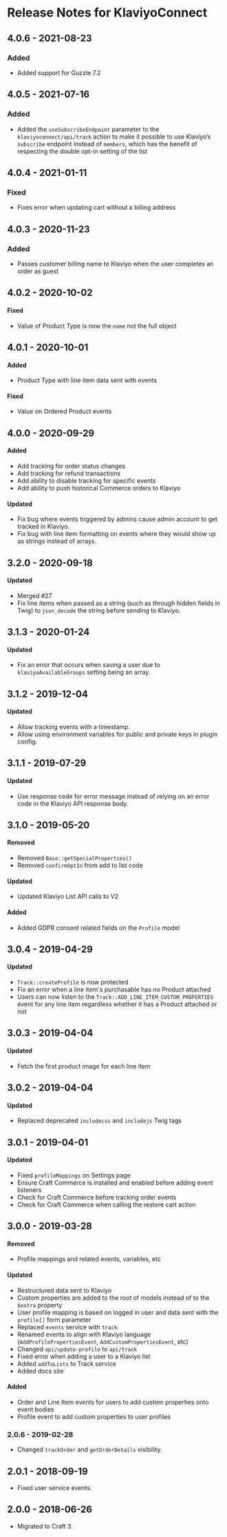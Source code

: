 # Release Notes for KlaviyoConnect

## 4.0.6 - 2021-08-23

### Added

- Added support for Guzzle 7.2

## 4.0.5 - 2021-07-16

### Added

- Added the `useSubscribeEndpoint` parameter to the `klaviyoconnect/api/track` action to make it possible to use Klaviyo’s `subscribe` endpoint instead of `members`, which has the benefit of respecting the double opt-in setting of the list

## 4.0.4 - 2021-01-11

### Fixed

- Fixes error when updating cart without a billing address

## 4.0.3 - 2020-11-23

### Added

- Passes customer billing name to Klaviyo when the user completes an order as guest

## 4.0.2 - 2020-10-02

#### Fixed

- Value of Product Type is now the `name` not the full object

## 4.0.1 - 2020-10-01

#### Added

- Product Type with line item data sent with events

#### Fixed

- Value on Ordered Product events

## 4.0.0 - 2020-09-29

#### Added

- Add tracking for order status changes
- Add tracking for refund transactions
- Add ability to disable tracking for specific events
- Add ability to push historical Commerce orders to Klaviyo

#### Updated

- Fix bug where events triggered by admins cause admin account to get tracked in Klaviyo.
- Fix bug with line item formatting on events where they would show up as strings instead of arrays.

## 3.2.0 - 2020-09-18

#### Updated

- Merged #27
- Fix line items when passed as a string (such as through hidden fields in Twig) to `json_decode` the string before sending to Klaviyo.

## 3.1.3 - 2020-01-24

#### Updated

- Fix an error that occurs when saving a user due to `klaviyoAvailableGroups` setting being an array.

## 3.1.2 - 2019-12-04

#### Updated

- Allow tracking events with a timestamp.
- Allow using environment variables for public and private keys in plugin config.

## 3.1.1 - 2019-07-29

#### Updated

- Use response code for error message instead of relying on an error code in the Klaviyo API response body.

## 3.1.0 - 2019-05-20

#### Removed

- Removed `Base::getSpecialProperties()`
- Removed `confirmOptIn` from add to list code

#### Updated

- Updated Klaviyo List API calls to V2

#### Added
- Added GDPR consent related fields on the `Profile` model

## 3.0.4 - 2019-04-29

#### Updated

- `Track::createProfile` is now protected
- Fix an error when a line item's purchasable has no Product attached
- Users can now listen to the `Track::ADD_LINE_ITEM_CUSTOM_PROPERTIES` event for any line item regardless whether it has a Product attached or not

## 3.0.3 - 2019-04-04

#### Updated

- Fetch the first product image for each line item

## 3.0.2 - 2019-04-04

#### Updated

- Replaced deprecated `includecss` and `includejs` Twig tags

## 3.0.1 - 2019-04-01

#### Updated

- Fixed `profileMappings` on Settings page
- Ensure Craft Commerce is installed and enabled before adding event listeners
- Check for Craft Commerce before tracking order events
- Check for Craft Commerce when calling the restore cart action

## 3.0.0 - 2019-03-28

#### Removed

- Profile mappings and related events, variables, etc

#### Updated

- Restructured data sent to Klaviyo
- Custom properties are added to the root of models instead of to the `$extra` property
- User profile mapping is based on logged in user and data sent with the `profile[]` form parameter
- Replaced `events` service with `track`
- Renamed events to align with Klaviyo language (`AddProfilePropertiesEvent`, `AddCustomPropertiesEvent`, etc)
- Changed `api/update-profile` to `api/track`
- Fixed error when adding a user to a Klaviyo list
- Added `addToLists` to Track service
- Added docs site

#### Added

- Order and Line Item events for users to add custom properties onto event bodies
- Profile event to add custom properties to user profiles

### 2.0.6 - 2019-02-28

- Changed `trackOrder` and `getOrderDetails` visibility.

## 2.0.1 - 2018-09-19

- Fixed user service events.

## 2.0.0 - 2018-06-26

- Migrated to Craft 3.
